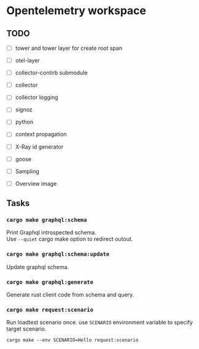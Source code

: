 # Opentelemetry workspace

## TODO

- [ ] tower and tower layer for create root span
- [ ] otel-layer
- [ ] collector-contirb submodule
- [ ] collector
- [ ] collector logging
- [ ] signoz
- [ ] python
- [ ] context propagation
- [ ] X-Ray id generator
- [ ] goose
- [ ] Sampling
- [ ] Overview image


## Tasks

### `cargo make graphql:schema`

Print Graphql introspected schema.  
Use `--quiet` cargo make option to redirect outout.

### `cargo make graphql:schema:update`

Update graphql schema.


### `cargo make graphql:generate`

Generate rust client code from schema and query.


### `cargo make request:scenario`

Run loadtest scenario once.  use `SCENARIO` environment variable to specify target scenario.  

`cargo make --env SCENARIO=Hello request:scenario`